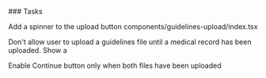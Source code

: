 ### Tasks

Add a spinner to the upload button components/guidelines-upload/index.tsx

Don't allow user to upload a guidelines file until a medical record has been uploaded. Show a <Toast />

Enable Continue button only when both files have been uploaded
